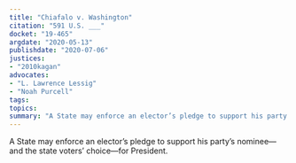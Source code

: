 ```yaml
---
title: "Chiafalo v. Washington"
citation: "591 U.S. ___"
docket: "19-465"
argdate: "2020-05-13"
publishdate: "2020-07-06"
justices:
- "2010kagan"
advocates:
- "L. Lawrence Lessig"
- "Noah Purcell"
tags:
topics:
summary: "A State may enforce an elector’s pledge to support his party’s nominee—and the state voters’ choice—for President."
---
```

A State may enforce an elector’s pledge to support his party’s nominee—and the state voters’ choice—for President.